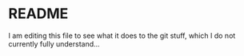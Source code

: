# README #
I am editing this file to see what it does to the git stuff, which I do not currently fully understand...
